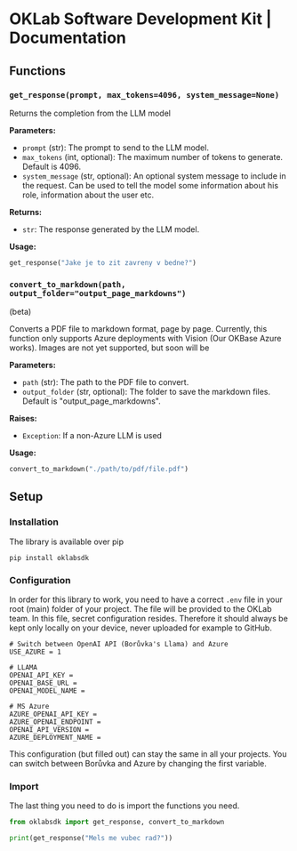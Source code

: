 # OKLab Software Development Kit | Documentation

## Functions

### `get_response(prompt, max_tokens=4096, system_message=None)`

Returns the completion from the LLM model

**Parameters:**
- `prompt` (str): The prompt to send to the LLM model.
- `max_tokens` (int, optional): The maximum number of tokens to generate. Default is 4096.
- `system_message` (str, optional): An optional system message to include in the request. Can be used to tell the model some information about his role, information about the user etc.

**Returns:**
- `str`: The response generated by the LLM model.

**Usage:**
```python
get_response("Jake je to zit zavreny v bedne?")
```

### `convert_to_markdown(path, output_folder="output_page_markdowns")`

(beta)

Converts a PDF file to markdown format, page by page. Currently, this function only supports Azure deployments with Vision (Our OKBase Azure works).
Images are not yet supported, but soon will be

**Parameters:**
- `path` (str): The path to the PDF file to convert.
- `output_folder` (str, optional): The folder to save the markdown files. Default is "output_page_markdowns".

**Raises:**
- `Exception`: If a non-Azure LLM is used

**Usage:**
```python
convert_to_markdown("./path/to/pdf/file.pdf")
```


## Setup
### Installation
The library is available over pip
```
pip install oklabsdk
```

### Configuration
In order for this library to work, you need to have a correct `.env` file in your root (main) folder of your project.
The file will be provided to the OKLab team. In this file, secret configuration resides. Therefore it should always be kept only locally on your device, never uploaded for example to GitHub. 
```
# Switch between OpenAI API (Borůvka's Llama) and Azure
USE_AZURE = 1

# LLAMA 
OPENAI_API_KEY = 
OPENAI_BASE_URL =   
OPENAI_MODEL_NAME =

# MS Azure
AZURE_OPENAI_API_KEY = 
AZURE_OPENAI_ENDPOINT = 
OPENAI_API_VERSION = 
AZURE_DEPLOYMENT_NAME = 
```
This configuration (but filled out) can stay the same in all your projects. You can switch between Borůvka and Azure by changing the first variable.

### Import
The last thing you need to do is import the functions you need.
```python
from oklabsdk import get_response, convert_to_markdown

print(get_response("Mels me vubec rad?"))
```


